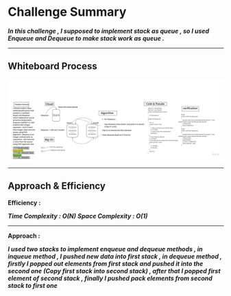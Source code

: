 # Challenge Summary


***In this challenge , I supposed to implement stack as queue , so I used Enqueue and Dequeue to make stack work as queue .***

---

## Whiteboard Process

![IMG](DataStructure/DataStructure/data-structure-console/stack-queue-pseudo/Queue_Pseudo.jpg)

---

## Approach & Efficiency

**Efficiency :**

***Time Complexity : O(N)***
***Space Complexity : O(1)***

---

**Approach :**

***I used two stacks to implement enqueue and dequeue methods , in inqueue method , I pushed new data into first stack , in dequeue method , firstly I popped out elements from first stack and pushed it into the second one (Copy first stack into second stack) , after that I popped first element of second stack , finally I pushed pack elements from second stack to first one***

